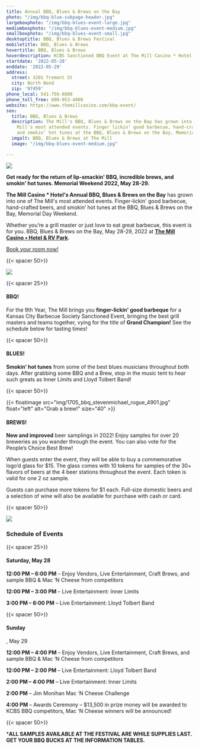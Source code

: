 ```yaml
---
title: Annual BBQ, Blues & Brews on the Bay
photo: "/img/bbq-blue-subpage-header.jpg"
largeboxphoto: "/img/bbq-blues-event-large.jpg"
mediumboxphoto: "/img/bbq-blues-event-medium.jpg"
smallboxphoto: "/img/bbq-blues-event-small.jpg"
desktoptitle: BBQ, Blues & Brews Festival
mobiletitle: BBQ, Blues & Brews
hovertitle: BBQ, Blues & Brews
hoverdescription: KCBS Sanctioned BBQ Event at The Mill Casino * Hotel!
startdate: '2022-05-28'
enddate: '2022-05-29'
address:
  street: 3201 Tremont St
  city: North Bend
  zip: '97459'
phone_local: 541-756-8800
phone_toll_free: 800-953-4800
website: https://www.themillcasino.com/bbq-event/
seo:
  title: BBQ, Blues & Brews
  description: The Mill's BBQ, Blues & Brews on the Bay has grown into one of The
    Mill's most attended events. Finger lickin’ good barbecue, hand-crafted beers
    and smokin’ hot tunes at the BBQ, Blues & Brews on the Bay, Memorial Day Weekend.
  imgalt: BBQ, Blues & Brews at The Mill
  image: "/img/bbq-blues-event-medium.jpg"

---
```

![](/img/bbq-blues-brews-logo-695px.jpg)

**Get ready for the return of lip-smackin' BBQ, incredible brews, and smokin' hot tunes. Memorial Weekend 2022, May 28-29.**

**The Mill Casino * Hotel's Annual BBQ, Blues & Brews on the Bay** has grown into one of The Mill's most attended events. Finger-lickin' good barbecue, hand-crafted beers, and smokin’ hot tunes at the BBQ, Blues & Brews on the Bay, Memorial Day Weekend.

Whether you’re a grill master or just love to eat great barbecue, this event is for you. BBQ, Blues & Brews on the Bay, May 28-29, 2022 at [**The Mill Casino • Hotel & RV Park**](https://www.themillcasino.com/).

[Book your room now!](https://oregonsadventurecoast.com/lodging/ "Lodging on Oregon's Adventure Coast!")

{{< spacer 50>}}

![](/img/bbq-blue-subpage-header.jpg)

{{< spacer 25>}}

#### BBQ!

For the 9th Year, The Mill brings you **finger-lickin' good barbeque** for a Kansas City Barbecue Society Sanctioned Event, bringing the best grill masters and teams together,  vying for the title of **Grand Champion!** See the schedule below for tasting times!

{{< spacer 50>}}

#### BLUES!

**Smokin’ hot tunes** from some of the best blues musicians throughout both days. After grabbing some BBQ and a Brew, stop in the music tent to hear such greats as Inner Limits and Lloyd Tolbert Band!

{{< spacer 50>}}

{{< floatimage src="img/1705_bbq_stevenmichael_rogue_4901.jpg" float="left" alt="Grab a brew!" size="40" >}}

#### BREWS!

**New and improved** beer samplings in 2022! Enjoy samples for over 20 breweries as you wander through the event. You can also vote for the People’s Choice Best Brew!

When guests enter the event, they will be able to buy a commemorative logo’d glass for $15. The glass comes with 10 tokens for samples of the 30+ flavors of beers at the 4 beer stations throughout the event. Each token is valid for one 2 oz sample.

Guests can purchase more tokens for $1 each. Full-size domestic beers and a selection of wine will also be available for purchase with cash or card.

{{< spacer 50>}}

![](/img/bbq-blues-brews-competition-vendor.jpg)

### Schedule of Events

{{< spacer 25>}}

#### Saturday, May 28

**12:00 PM – 6:00 PM** – Enjoy Vendors, Live Entertainment, Craft Brews, and sample BBQ & Mac ‘N Cheese from competitors

**12:00 PM – 3:00 PM** – Live Entertainment: Inner Limits

**3:00 PM – 6:00 PM** – Live Entertainment: Lloyd Tolbert Band

{{< spacer 50>}}

#### Sunday

, May 29

**12:00 PM – 4:00 PM** – Enjoy Vendors, Live Entertainment, Craft Brews, and sample BBQ & Mac ‘N Cheese from competitors

**12:00 PM – 2:00 PM** – Live Entertainment: Lloyd Tolbert Band

**2:00 PM – 4:00 PM** – Live Entertainment: Inner Limits

**2:00 PM** – Jim Monihan Mac ‘N Cheese Challenge

**4:00 PM** – Awards Ceremony – $13,500 in prize money will be awarded to KCBS BBQ competitors, Mac ‘N Cheese winners will be announced!

{{< spacer 50>}}

\***ALL SAMPLES AVAILABLE AT THE FESTIVAL ARE WHILE SUPPLIES LAST. GET YOUR BBQ BUCKS AT THE INFORMATION TABLES.**
